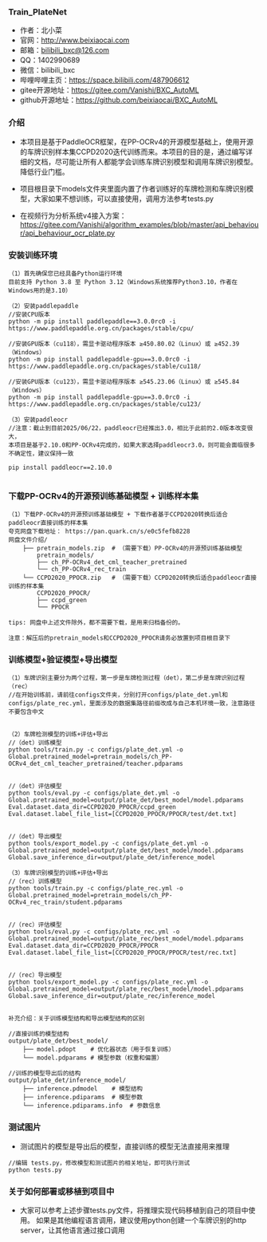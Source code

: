 ### Train_PlateNet
* 作者：北小菜 
* 官网：http://www.beixiaocai.com
* 邮箱：bilibili_bxc@126.com
* QQ：1402990689
* 微信：bilibili_bxc
* 哔哩哔哩主页：https://space.bilibili.com/487906612
* gitee开源地址：https://gitee.com/Vanishi/BXC_AutoML
* github开源地址：https://github.com/beixiaocai/BXC_AutoML

### 介绍
* 本项目是基于PaddleOCR框架，在PP-OCRv4的开源模型基础上，使用开源的车牌识别样本集CCPD2020迭代训练而来。本项目的目的是，通过编写详细的文档，尽可能让所有人都能学会训练车牌识别模型和调用车牌识别模型。降低行业门槛。

* 项目根目录下models文件夹里面内置了作者训练好的车牌检测和车牌识别模型，大家如果不想训练，可以直接使用，调用方法参考tests.py

* 在视频行为分析系统v4接入方案：https://gitee.com/Vanishi/algorithm_examples/blob/master/api_behaviour/api_behaviour_ocr_plate.py

### 安装训练环境
~~~
（1）首先确保您已经具备Python运行环境
目前支持 Python 3.8 至 Python 3.12（Windows系统推荐Python3.10，作者在Windows用的是3.10）

（2）安装paddlepaddle
//安装CPU版本
python -m pip install paddlepaddle==3.0.0rc0 -i https://www.paddlepaddle.org.cn/packages/stable/cpu/

//安装GPU版本（cu118），需显卡驱动程序版本 ≥450.80.02（Linux）或 ≥452.39（Windows）
python -m pip install paddlepaddle-gpu==3.0.0rc0 -i https://www.paddlepaddle.org.cn/packages/stable/cu118/

//安装GPU版本（cu123），需显卡驱动程序版本 ≥545.23.06（Linux）或 ≥545.84（Windows）
python -m pip install paddlepaddle-gpu==3.0.0rc0 -i https://www.paddlepaddle.org.cn/packages/stable/cu123/

（3）安装paddleocr
//注意：截止到目前2025/06/22，paddleocr已经推出3.0，相比于此前的2.0版本改变很大，
本项目是基于2.10.0和PP-OCRv4完成的，如果大家选择paddleocr3.0，则可能会面临很多不确定性，建议保持一致

pip install paddleocr==2.10.0


~~~

### 下载PP-OCRv4的开源预训练基础模型 + 训练样本集
~~~
（1）下载PP-OCRv4的开源预训练基础模型 + 下载作者基于CCPD2020转换后适合paddleocr直接训练的样本集
夸克网盘下载地址： https://pan.quark.cn/s/e0c5fefb8228
网盘文件介绍/
	├── pretrain_models.zip  # （需要下载）PP-OCRv4的开源预训练基础模型
		pretrain_models/
		├── ch_PP-OCRv4_det_cml_teacher_pretrained
		└── ch_PP-OCRv4_rec_train
    └── CCPD2020_PPOCR.zip   # （需要下载）CCPD2020转换后适合paddleocr直接训练的样本集
		CCPD2020_PPOCR/
		├── ccpd_green
		└── PPOCR 
		
tips: 网盘中上述文件除外，都不需要下载，是用来归档备份的。
	
注意：解压后的pretrain_models和CCPD2020_PPOCR请务必放置到项目根目录下

~~~

### 训练模型+验证模型+导出模型
~~~
（1）车牌识别主要分为两个过程，第一步是车牌检测过程（det），第二步是车牌识别过程（rec）
//在开始训练前，请前往configs文件夹，分别打开configs/plate_det.yml和configs/plate_rec.yml，里面涉及的数据集路径前缀改成与自己本机环境一致，注意路径不要包含中文


（2）车牌检测模型的训练+评估+导出
//（det）训练模型
python tools/train.py -c configs/plate_det.yml -o Global.pretrained_model=pretrain_models/ch_PP-OCRv4_det_cml_teacher_pretrained/teacher.pdparams


//（det）评估模型
python tools/eval.py -c configs/plate_det.yml -o Global.pretrained_model=output/plate_det/best_model/model.pdparams Eval.dataset.data_dir=CCPD2020_PPOCR/ccpd_green Eval.dataset.label_file_list=[CCPD2020_PPOCR/PPOCR/test/det.txt]


//（det）导出模型
python tools/export_model.py -c configs/plate_det.yml -o Global.pretrained_model=output/plate_det/best_model/model.pdparams Global.save_inference_dir=output/plate_det/inference_model

（3）车牌识别模型的训练+评估+导出
//（rec）训练模型
python tools/train.py -c configs/plate_rec.yml -o Global.pretrained_model=pretrain_models/ch_PP-OCRv4_rec_train/student.pdparams


//（rec）评估模型
python tools/eval.py -c configs/plate_rec.yml -o Global.pretrained_model=output/plate_rec/best_model/model.pdparams Eval.dataset.data_dir=CCPD2020_PPOCR/PPOCR Eval.dataset.label_file_list=[CCPD2020_PPOCR/PPOCR/test/rec.txt]


//（rec）导出模型
python tools/export_model.py -c configs/plate_rec.yml -o Global.pretrained_model=output/plate_rec/best_model/model.pdparams Global.save_inference_dir=output/plate_rec/inference_model


补充介绍：关于训练模型结构和导出模型结构的区别

//直接训练的模型结构
output/plate_det/best_model/
    ├── model.pdopt    # 优化器状态（用于恢复训练）
    └── model.pdparams # 模型参数（权重和偏置）

//训练的模型导出后的结构
output/plate_det/inference_model/
    ├── inference.pdmodel    # 模型结构
    ├── inference.pdiparams  # 模型参数
    └── inference.pdiparams.info  # 参数信息

~~~

### 测试图片
* 测试图片的模型是导出后的模型，直接训练的模型无法直接用来推理
~~~
//编辑 tests.py，修改模型和测试图片的相关地址，即可执行测试
python tests.py

~~~

### 关于如何部署或移植到项目中

* 大家可以参考上述步骤tests.py文件，将推理实现代码移植到自己的项目中使用。 如果是其他编程语言调用，建议使用python创建一个车牌识别的http server，让其他语言通过接口调用